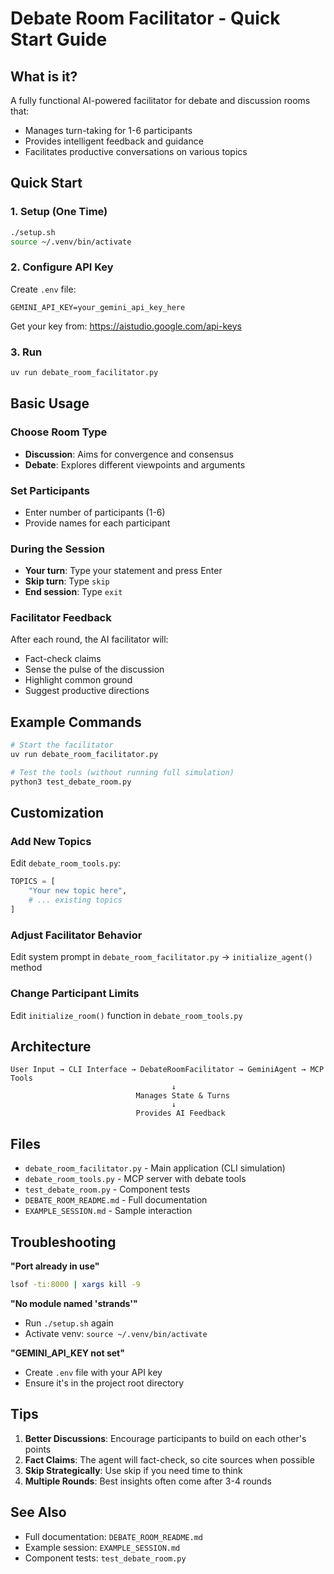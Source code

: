 # Debate Room Facilitator - Quick Start Guide

## What is it?

A fully functional AI-powered facilitator for debate and discussion rooms that:
- Manages turn-taking for 1-6 participants
- Provides intelligent feedback and guidance
- Facilitates productive conversations on various topics

## Quick Start

### 1. Setup (One Time)
```bash
./setup.sh
source ~/.venv/bin/activate
```

### 2. Configure API Key
Create `.env` file:
```
GEMINI_API_KEY=your_gemini_api_key_here
```
Get your key from: https://aistudio.google.com/api-keys

### 3. Run
```bash
uv run debate_room_facilitator.py
```

## Basic Usage

### Choose Room Type
- **Discussion**: Aims for convergence and consensus
- **Debate**: Explores different viewpoints and arguments

### Set Participants
- Enter number of participants (1-6)
- Provide names for each participant

### During the Session
- **Your turn**: Type your statement and press Enter
- **Skip turn**: Type `skip`
- **End session**: Type `exit`

### Facilitator Feedback
After each round, the AI facilitator will:
- Fact-check claims
- Sense the pulse of the discussion
- Highlight common ground
- Suggest productive directions

## Example Commands

```bash
# Start the facilitator
uv run debate_room_facilitator.py

# Test the tools (without running full simulation)
python3 test_debate_room.py
```

## Customization

### Add New Topics
Edit `debate_room_tools.py`:
```python
TOPICS = [
    "Your new topic here",
    # ... existing topics
]
```

### Adjust Facilitator Behavior
Edit system prompt in `debate_room_facilitator.py` → `initialize_agent()` method

### Change Participant Limits
Edit `initialize_room()` function in `debate_room_tools.py`

## Architecture

```
User Input → CLI Interface → DebateRoomFacilitator → GeminiAgent → MCP Tools
                                    ↓
                            Manages State & Turns
                                    ↓
                            Provides AI Feedback
```

## Files

- `debate_room_facilitator.py` - Main application (CLI simulation)
- `debate_room_tools.py` - MCP server with debate tools
- `test_debate_room.py` - Component tests
- `DEBATE_ROOM_README.md` - Full documentation
- `EXAMPLE_SESSION.md` - Sample interaction

## Troubleshooting

**"Port already in use"**
```bash
lsof -ti:8000 | xargs kill -9
```

**"No module named 'strands'"**
- Run `./setup.sh` again
- Activate venv: `source ~/.venv/bin/activate`

**"GEMINI_API_KEY not set"**
- Create `.env` file with your API key
- Ensure it's in the project root directory

## Tips

1. **Better Discussions**: Encourage participants to build on each other's points
2. **Fact Claims**: The agent will fact-check, so cite sources when possible
3. **Skip Strategically**: Use skip if you need time to think
4. **Multiple Rounds**: Best insights often come after 3-4 rounds

## See Also

- Full documentation: `DEBATE_ROOM_README.md`
- Example session: `EXAMPLE_SESSION.md`
- Component tests: `test_debate_room.py`
